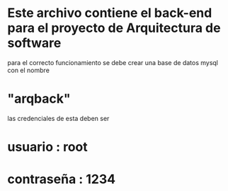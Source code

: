 # Este archivo contiene el back-end para el proyecto de Arquitectura de software

para el correcto funcionamiento se debe crear una base de datos mysql con el nombre 
# "arqback"

las credenciales de esta deben ser 
# usuario : root 
# contraseña : 1234
